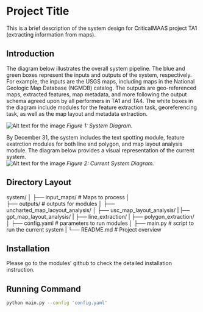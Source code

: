 # Project Title

This is a brief description of the system design for CriticalMAAS project TA1 (extracting information from maps).

## Introduction
The diagram below illustrates the overall system pipeline. The blue and green boxes represent the inputs and outputs of the system, respectively. For example, the inputs are the USGS maps, including maps in the National Geologic Map Database (NGMDB) catalog. The outputs are geo-referenced maps, extracted features, map metadata, and more following the output schema agreed upon by all performers in TA1 and TA4. The white boxes in the diagram include modules for the feature extraction task, georeferencing task, as well as the map layout and metadata extraction. 

![Alt text for the image](url_to_image1.jpg)
*Figure 1: System Diagram.*

By December 31, the system includes the text spotting module, feature exatrction modules for both line and polygon, and map layout analysis module. The diagram below provides a visual representation of the current system.  
![Alt text for the image](url_to_image1.jpg)
*Figure 2: Current System Diagram.*

## Directory Layout
system/
│
├── input_maps/            #  Maps to process
│  
├── outputs/                 # outputs for modules
│   ├── uncharted_map_laoyout_analysis/
│   ├── usc_map_layout_analysis/
|   |── gpt_map_layout_analysis/
|   ├── line_extraction/
|   ├── polygon_extraction/
│
├── config.yaml               # parameters to run modules
│ 
├── main.py                  # script to run the current system
|
└── README.md              # Project overview

## Installation
Please go to the modules' github to check the detailed installation instruction.

## Running Command
```bash
python main.py --config 'config.yaml'


